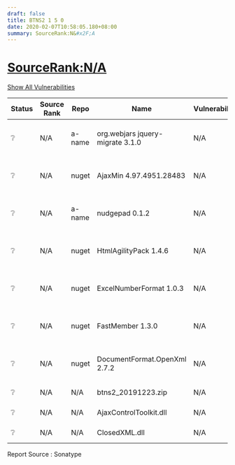 ```yaml
---
draft: false
title: BTNS2 1 5 0
date: 2020-02-07T10:58:05.180+08:00
summary: SourceRank:N&#x2F;A
---
```


# <u>SourceRank:N&#x2F;A</u>

<a onclick="var x=document.getElementsByName('vulnerabilities');var y=[...x].filter(e=>e.style.display=='none').length==0?'none':'block';x.forEach(e=>e.style.display=y);this.innerHTML=y=='none'?'Show All Vulnerabilities':'Hide All Vulnerabilities'" href="javascript:void(0)">Show All Vulnerabilities</a>

| Status | Source<br/>Rank | Repo | Name | Vulnerabilities | Remarks |
| - | - | - | - | - | - |
|❔|N/A|a-name|org.webjars jquery-migrate 3.1.0|N/A|Unknown Repo<br/>by SonaType|
|❔|N/A|nuget|AjaxMin 4.97.4951.28483|N/A|Unknown Repo<br/>by SonaType|
|❔|N/A|a-name|nudgepad 0.1.2|N/A|Unknown Repo<br/>by SonaType|
|❔|N/A|nuget|HtmlAgilityPack 1.4.6|N/A|Unknown Repo<br/>by SonaType|
|❔|N/A|nuget|ExcelNumberFormat 1.0.3|N/A|Unknown Repo<br/>by SonaType|
|❔|N/A|nuget|FastMember 1.3.0|N/A|Unknown Repo<br/>by SonaType|
|❔|N/A|nuget|DocumentFormat.OpenXml 2.7.2|N/A|Unknown Repo<br/>by SonaType|
|❔|N/A|N/A|btns2_20191223.zip|N/A|Unknown component|
|❔|N/A|N/A|AjaxControlToolkit.dll|N/A|Unknown component|
|❔|N/A|N/A|ClosedXML.dll|N/A|Unknown component|


Report Source : Sonatype
